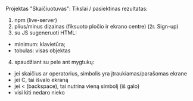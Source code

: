 Projektas "Skaičiuotuvas":
Tikslai / pasiektinas rezultatas:

1. npm (live-server)
2. plius/minus dizainas (fiksuoto pločio ir ekrano centre) (žr. Sign-up)
3. su JS sugeneruoti HTML:

- minimum: klavietūra;
- tobulas: visas objektas

4. spaudžiant su pele ant mygtukų:

- jei skaičius ar operatorius, simbolis yra įtraukiamas/parašomas ekrane
- jei C, tai išvalo ekraną
- jei < (backspace), tai nutrina vieną simbolį (iš galo)
- visi kiti nedaro nieko
